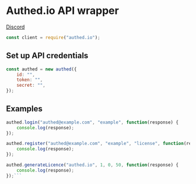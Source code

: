 # Authed.io API wrapper
[Discord](https://discord.gg/sxVvkMS)

```js
const client = require("authed.io");
```

## Set up API credentials
```js
const authed = new authed({
    id: "",
    token: "",
    secret: "",
});
```

## Examples
```js
authed.login("authed@example.com", "example", function(response) {
    console.log(response);
});
```

```js
authed.register("authed@example.com", "example", "license", function(response) {
    console.log(response);
});
```

```js
authed.generateLicence("authed.io", 1, 0, 50, function(response) {
	console.log(response);
});```